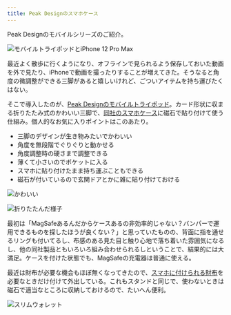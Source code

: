 ```yaml
---
title: Peak Designのスマホケース
---
```

Peak Designのモバイルシリーズのご紹介。

![](https://lh3.googleusercontent.com/docs/AG8NV2a7kvw1-zh1bUKDPSQBk8XL7j4et7-9hnXSsyy8BFJeyGGLh0YbzCJxG-F5TeRqrwPV3kTVzAQQoV79Qv21K_Ct7ZaxLvzOlY25mScdgAsR3OLqYMpwjxqeT_jDS_9orGq34IzbqBwWKoMdKxnFlDTWw_v0F3ctL9uXvSYw0N96T2gUhh70QyhrFZoDfO7_LAUWDZTgC-D7aJSvJqG7ctEw4myUeI3Err-yRIj__1sWsuExM-je3eMQXHdclcPEQtzGmq7ZD5u-glrvbu-d1YsGw0UFfJ09L5FpW_zdsmxJk_U0RBJ0bhTfJ9SPhoTY9sBlXSL694hGKbnT-iNCyL2X8Bw33ma6IGsKWakDLY7tSwDnd4j4mc2uXSulOsLoipvdzagL-3LNUzj_WDk7CBDPRJkEAv8KJVs-ViNOfuf7Rrcj_pMgvZpvGLL6ygXxi4xcEssFB5V1TgJNfTqenvqlqh57r9s7QEtkg7BNvHayDSdeyGr0YLhpvfLB93_QeF36Vf4g3ZpEJpUDcbzIwdBDg_C2gn-HRggVmOkZVzRoVe-EipIsHRA4WmBAKO8-7F3uoRebflU9qkYebiACyoX5lePrXcu1j1peJNMPqvwcyzJWvz3hy6yXxgsjZi-5Y5n26haKE56-Hn5XAcHtukmzPkjzEfTWluq4o0ndh64_oUNytvJ5AgcTtdMvs3gHJY4ZoUGC8zVC4aPX-bteUdb4G_EeoiCjTfKBYDXBcfzrEjlcii7c5FLIPig4IGP-wZ5S1q4m9K9UB8yg1xvtOKTIsdG2DrUfY7QTTbstltTqhaRCfvxdyqXHtdyrKSNv4ycpDPOvWX0Rt7dzbgfP_AOyUArR51s51yjcrIyZPkeTKybuwbGsgUn5BcmbshQwDvDUhTosawMA542vzXFlfvgPYrp1xC0Xbv4vhPmw28A7mjRcf5iL_ec-ac7Ale1w1mkdh_FC75u9kscz4hxwuGlggUkic2u2i_a-lHeJ5lG_grySOktCPnHGpGG9jiiZNcR7QHKZ5umMhCbvj8tLyzVr3SPbtKm3im9rEEzgks5PnI0ixhpkgTGepsVcJOaomFkZzRMEWGJ5Zgn5Vnktw-gfFK691N4Zwq0wBFway33qkRtstFDeVjYoAmuHqgc5zVjhE8ND0xL2fro-XNnKma8fik8JDF0D-HIXj3TjIPaKGur6j1JM1TZEj0Q_wEYvoPRPJASOYY-tN1uHY7637rEcNNAS6bpT0o5_zG2wxVwg6g8o "モバイルトライポッドとiPhone 12 Pro Max")

最近よく散歩に行くようになり、オフラインで見られるよう保存しておいた動画を外で見たり、iPhoneで動画を撮ったりすることが増えてきた。そうなると角度の微調整ができる三脚があると嬉しいけれど、ごついアイテムを持ち運びたくはない。

そこで導入したのが、[Peak Designのモバイルトライポッド](https://www.amazon.co.jp/dp/B09FRZPLL3)。カード形状に収まる折りたたみ式のかわいい三脚で、[同社のスマホケース](https://www.amazon.co.jp/dp/B09FP3HP7Z?)に磁石で貼り付けて使う仕組み。個人的なお気に入りポイントはこのあたり。

*   三脚のデザインが生き物みたいでかわいい
*   角度を無段階でぐりぐりと動かせる
*   角度調整時の硬さまで調整できる
*   薄くて小さいのでポケットに入る
*   スマホに貼り付けたまま持ち運ぶこともできる
*   磁石が付いているので玄関ドアとかに雑に貼り付けておける

![](https://lh3.googleusercontent.com/docs/AG8NV2YgP8h-7UxfravYGhcWAYLHS8HIO1FuQ8AclUo5Adb5yQRCdWWX--eE2eJhWezRYeVEKvUE7BxuPEhVB4bATOdCh0gcu7RkkC_G8nEJIzYQhIx58SDals-F0Bixtkcky1gbs1NN8WQOqqyQGxd8Q5c9LwT2klYBduZ3eYvTbyO6Be5rPS53wFOIqtVrLUIsmY4MmmyprHK_FpNQ_fzoGzs50h3FADMDmQsgwWoONPsEI62sRLPrhYEqprvFaln8Cglk1e2SnWA-E3Nr5laHt7eO8J8EEmmLX5DUOxlgrrYn2haeEkxLaGjhCphOO49VtsMoDjM26oDQY23A_ygFykxCRCvIUyQKcNUd9C7WsrunkoambuzDBlt7pOPk5_Dlmgpzw6c9jACeaMWmmdH6bGszTgcQiglUtutJZJcR1LNZ61Jzp6KkfcKrOEp9rJeFXex9e1zsnAoc-sbRBxhSHLxISAGljydhPiwAvHkkcX-qEUrdnCP2UZRj_kjRnMnaeIOF1rFP10SRk-fyMTA_TZcA89fUlqB47zzxlSgs_2MH02KVB0D9bNJmxvrcVt7hP0MGx1vWE0vwaRuyEKCnR1lz4EpMUbqUEoPOJ6jvzMGSoBsjSljUR4i06IQN8OPuN4IQTUUNrvJwdduy5qjScoymM8Ymm57jtJKoZFzd80OLp_4_-6EPKl7Z2LuNzMABnVnEJ5o170Kr5LeLKhMY_I3XSJEKKVwBCAPRk_hEbhiYnMCSRusLg9Nm99wsmqX-FQH-__vBAYtTav5_ux-3oPC7LNP2txHZC1pFnAtVGxck-0OjYwUo3Vzj_d16M9tmKuMLGyEwNYLUhSkfmwq_D2745LS4QLix6zHdJTdGAZLvkBR-E1N4PBG7E0IJBOZUcNwXNmtImnpotjwXeS55i5bhljyuplhl8eR3DkEQr5vMx_6gghhRS0BI5XBdD_wZTF_S5D1cpeknr_y7GotEz3OQOq2R_uYffyKQErMs6swgQbnQ1sEmUEfk70PPMDVykViclQzPSl-Ffx62aUvXGAxr3FlS3Pl1wvr1ktR2zzFGcopUgaMT1UaLzG3hkqIW2lcVzRZJNcdi0lsxpykTNrq6bYfmvTK7gx1lTuYcQykL8-kP7BC0_mwvfa8HLQQXneCfWWF1kPr5Uj6195fn_uE82Rq0ni8LkwgVKzQPmedXjyO6RqySqpEPAbMsL4ecf9cgyRjJsyNV8eim_bMgQqctGuQdlOKZ73UC2y_zmJK5HKpH "かわいい")

![](https://lh3.googleusercontent.com/docs/AG8NV2aA0PMYHFYdGR9W89tipcnU838E-pRzvtWHVQVBoJ6HkdOB71bEsi2VBQNOJgDw0OruF7cjCFsbbMVNaNx8auqa0OmKRgqujFl0Kp5nhAgexY457U3G6OYqMXJTJABXpwK3Wc6vtlbyW84n1n_yHEW14EYcthkZzDX8h1c0RW0R3w3ciCI-IsZ5ms-k8cXycdLvy80__FYtuB1RamAgwHVHcB3zRQu1G5RCOujyHN1GxM0eXbTKdKVkduHD3HqdoDH68F-zV5nkpRYqPbb0QflSYODvzwMnmThrZgAxOCou3_Wa4AO4m1N5F96BEFxmaWEb-a3c8LreCZ6BzFn4me-git-OscCupTdv_Dkm6nvVilqJqwQ0TO6egWRRolfvjUsyFWoGk6dhYfntsMbDjdYJOF3ypDksGVrbiS2U7zNmldSnx7r2Nsl8zOYvJfcKL2AEP6zJTvaiee6l1RCqm_vW3gCZsUv1MPFbOuU2sL3rN8GHfkgrICsjC9J_vSz2kWtiFQ-iOhT437h9W9Q0YcmNCzMNPwG38j9yCJgHZJtlctphzXmN-iIvLwS0TDY3LQJkVmCRHeAq8l_0sVs1eRT_tpLeA0x3wylW_oCsSjiKR_Xb9l_DHGqNyDg91O_Xr7LP3-pI4d8cfvFBEa7mGCUgp_a1fFCSVRaRLHWkCHe-CN0tCrdZWffPE7TgFQ7pJme0ZJcqCw-EmquTN4eoNRnKueHRTzW1rWay8QMx-9_CkYhXqfAHp2gjXZAgLZwKLvkhgu0-zTEL744A8NnDoesbgB1lkBOHweq0fGm83cTcAwto4V_KShn0u6bOBDDR5822Mk9ADWqGm-ZYqlnMLAc5rOgeVUbzWNUX_W9aDV0g1oc_fDF3s3Z5YDuG05BySWNX45vYycBLQwrDMQvhNvxIrvRRMo3RTqus5wDjWEcnl7QUrtv4qmG5KspKOYB7gPiTWxYHzID263cSaFvCJVhyHfhVL9OrUM360LsWWi2Rw62-7nixBkU7uQjBmH1QmWrWFwYTWkkhZSDrsLQ8fjBdPpuKUEFLM5SxXXnACKBGMF2ZZ4xU-riKyp8PtvBZ_mD4Uj1oQXnkY8SAiaAT_3prFK1oUd-i5GFZp01fD2FWv84ZW4cP6C-RlW4OMg-0TBpV4QB0MdSl0gnar-kCj57_B-yma8y3-mFwFr45lXT9s7qN9qFLPSJPl67jJOYpZP1yc0cp8F5h0LL6nBDGojqmQ7rLN1AILM9Bko-xWsxVbVce "折りたたんだ様子")

最初は「MagSafeあるんだからケースあるの非効率的じゃない？バンパーで運用できるものを探したほうが良くない？」と思っていたものの、背面に指を通せるリングも付いてるし、布感のある見た目と触り心地で落ち着いた雰囲気になるし、他の同社製品ともいろいろ組み合わせられるしということで、結果的には大満足。ケースを付けた状態でも、MagSafeの充電器は普通に使える。

最近は財布が必要な機会もほぼ無くなってきたので、[スマホに付けられる財布](https://www.amazon.co.jp/dp/B09FSGW671)を必要なときだけ付けて外出している。これもスタンドと同じで、使わないときは磁石で適当なところに収納しておけるので、たいへん便利。

![](https://lh3.googleusercontent.com/docs/AG8NV2bo-MEsMZYnoiZNvw0b5tdJvNQ_L-s_JE1MnH_9PXwQzLlNsQuFssLplNfS1VmDh_CC0_LR-a2L-KogEARM081RLpOek0mk5lGcf6pWhbHRrcc_R9EjVDB7whjS__s3AChnMb6BxLfsxOrU08SGng0ZUrjrAtS4auL0OWsUZD_emWMW9m7xcjREmCPbbfesqQ_4hhJK9r-GkIqj4sDS4JqswkRMIQ_5ATxjS7HWNaHY2RT_ilWNOvpdTqBp8zmlMcwWBPdKtdqiTXFwyD4URo0UwuQIzKDdfXMf1q9ESoAlNnwssextT5YzmuXxftSB_c5syXSKTvQft-TlpKdyPtjom-FahLpb8MdfH94PO-dQ595nqAk5a54RPdKUkRS22uIaZW34GLL8G9CDMcL_wNv12XhchLZVoQ4O-sjgXeKxX-ryujxqMYvoMHG32YSpGp5oixjV4K1-nchiB9z-8czi6QQdrf_vMcpqM2_XdXGEGYDXl5TTX0aewE_yrVIYouxEo2r7G2bx5jGEhBRJAz7qerCIleqF278ywTShhjfp2IDtwAwBoKl_N5A5F_2XmPi0ZGLduYIYcG958xjJeISsTFBgCEGrXijnJcDdhLrj1EfBbIiNI9uWAdXkLaaOC_3cUh0zcVHEij4xoluVxfSOnIHyr599D4qDROdtp3JxyoATEG1wLw9JfMg_0cN3aze0Tlx9hN4Bmy3atgdOtkuD1WyhuxJX3y8HnuMKed0RZ1l4TEtDwjR_WIDRDGSw_9XKBqRqb3N6zth-THDpjxvaewNwy-OE4g4gFK14F0PrznNp9HWsX28U2736zybXoIw65dShoij5bpquFlTkwSnT6xHfvIcxF_1IL5A6lRV9Iou6QQK0iNmQBUGfkGm6f0m2vgija6HAcBG_lzcwmFLN8ySBA6m3Ai7q62f8sKEJKwamheNXTmzIBY-pNVto7ivSZlrsoBxDnr8DdmntKo_IOU7X3S028Hiq10pcpgwYrO59u803FFvusumsLx4B2qbjXw8N-adR_55fMh7gs_xIlHNx5xnUr47bn-i0Whab0eFwiqLE6n_VPKJP8l9whKUSF4iU-3nE99x8k5-QLUYTAfz2Xl_9ojgPZOI6PjllS2wz6ZZu5H485_by7LG8SeLYz4jRRiQURFpGKF-HTNXP6s2CL3X5p1UKFk57doNBN0mdSKnxrP1v0F28HkTz8P6S__A2bt1KCrZc3mxDmbRja_5WwFycJGWAe2afyMLRAQWh "スリムウォレット")
